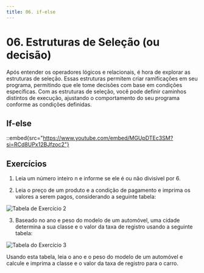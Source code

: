 ```yaml
---
title: 06. if-else
---
```

# 06. Estruturas de Seleção (ou decisão)

Após entender os operadores lógicos e relacionais, é hora de explorar as estruturas de seleção. Essas estruturas permitem criar ramificações em seu programa, permitindo que ele tome decisões com base em condições específicas. Com as estruturas de seleção, você pode definir caminhos distintos de execução, ajustando o comportamento do seu programa conforme as condições definidas.

## If-else

::embed{src="https://www.youtube.com/embed/MGUpDTEc3SM?si=RCd8UPx12BJfzoc2"}

## Exercícios

1. Leia um número inteiro n e informe se ele é ou não divisível por 6.

2. Leia o preço de um produto e a condição de pagamento e imprima os valores a serem pagos,
considerando a seguinte tabela:

![Tabela de Exercício 2](https://i.imgur.com/0KWDNDW.png)

3. Baseado no ano e peso do modelo de um automóvel, uma cidade determina a sua classe e o valor da
taxa de registro usando a seguinte tabela:

![Tabela do Exercício 3](https://i.imgur.com/TI5yi9z.png)

Usando esta tabela, leia o ano e o peso do modelo de um automóvel e calcule e imprima a classe e o
valor da taxa de registro para o carro.
